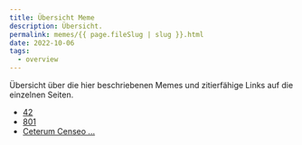 ```yaml
---
title: Übersicht Meme
description: Übersicht.
permalink: memes/{{ page.fileSlug | slug }}.html
date: 2022-10-06
tags:
  - overview
---
```


Übersicht über die hier beschriebenen Memes und zitierfähige Links 
auf die einzelnen Seiten. 

- [42](https://blog.elektrolurch.net/memes/42.html)
- [801](https://blog.elektrolurch.net/memes/801.html)
- [Ceterum Censeo ...](https://blog.elektrolurch.net/memes/ceterum-censeo.html)

